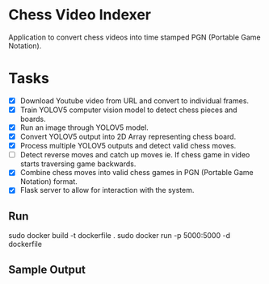 # Chess Video Indexer
Application to convert chess videos into time stamped PGN (Portable Game Notation).

# Tasks
- [X] Download Youtube video from URL and convert to individual frames.
- [X] Train YOLOV5 computer vision model to detect chess pieces and boards.
- [X] Run an image through YOLOV5 model.
- [X] Convert YOLOV5 output into 2D Array representing chess board.
- [X] Process multiple YOLOV5 outputs and detect valid chess moves.
- [ ] Detect reverse moves and catch up moves ie. If chess game in video starts traversing game backwards.
- [X] Combine chess moves into valid chess games in PGN (Portable Game Notation) format.
- [X] Flask server to allow for interaction with the system.

## Run
sudo docker build -t dockerfile .
sudo docker run -p 5000:5000 -d dockerfile

## Sample Output





